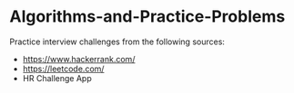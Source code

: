 # Algorithms-and-Practice-Problems
Practice interview challenges from the following sources:

- https://www.hackerrank.com/
- https://leetcode.com/
- HR Challenge App
